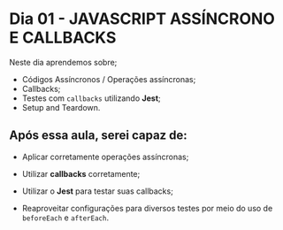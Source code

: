 # Dia 01 - JAVASCRIPT ASSÍNCRONO E CALLBACKS

Neste dia aprendemos sobre;

- Códigos Assíncronos / Operações assíncronas;
- Callbacks;
- Testes com `callbacks` utilizando **Jest**;
- Setup and Teardown.

## Após essa aula, serei capaz de:

- Aplicar corretamente operações assíncronas;

- Utilizar **callbacks** corretamente;

- Utilizar o **Jest** para testar suas callbacks;

- Reaproveitar configurações para diversos testes por meio do uso de `beforeEach` e `afterEach`.
